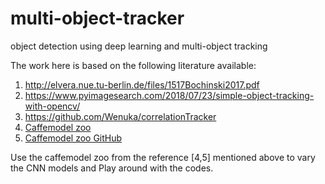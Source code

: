 # multi-object-tracker
object detection using deep learning and multi-object tracking 

The work here is based on the following literature available:
1. http://elvera.nue.tu-berlin.de/files/1517Bochinski2017.pdf
2. https://www.pyimagesearch.com/2018/07/23/simple-object-tracking-with-opencv/
3. https://github.com/Wenuka/correlationTracker
4. [Caffemodel zoo](http://caffe.berkeleyvision.org/model_zoo.html)
5. [Caffemodel zoo GitHub](https://github.com/BVLC/caffe/tree/master/models)


Use the caffemodel zoo from the reference [4,5] mentioned above to vary the CNN models and Play around with the codes.

